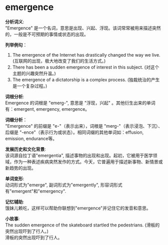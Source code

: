 # emergence

**分析词义**:  
"Emergence" 是一个名词，意思是出现、兴起、浮现。该词常常被用来描述突然的，一般是不可预期的事情或状态的出现。

  

**列举例句**：

  

1.  The emergence of the Internet has drastically changed the way we live. (互联网的出现，极大地改变了我们的生活方式。)
2.  There has been a sudden emergence of interest in this subject. (对这个主题的兴趣突然升温。)
3.  The emergence of a dictatorship is a complex process. (独裁统治的产生是一个复杂过程。)

  

**词根分析**:  
Emergence 的词根是 "emerg-", 意思是 "浮现，兴起" 。其他衍生出来的单词有：emergent, emergency, emergence。

  

**词缀分析**：  
"Emergence" 的前缀是 "e-"（表示出来），词根是 "merg-"（表示浸泡、下沉）、后缀是 "-ence"（表示行为或状态）。相同词缀的其他单词如：effusion, emission, endurance等。

  

**发展历史和文化背景**:  
该词源自拉丁语"emergentia", 描述事物的出现和出现。起初，它被用于医学领域，作为一种表述疾病突然发作的方式。今天，它普遍用于描述新事物、新情景或新趋势的出现。

  

**单词变形**:  
动词形式为"emerge", 副词形式为"emergently", 形容词形式有"emergent"和"emergency".

  

**记忆辅助**:  
饿妹儿赖吃，这样可以帮助你联想到"emergence"并记住它的发音和意思。

  

**小故事**:  
The sudden emergence of the skateboard startled the pedestrians. (滑板的突然出现吓到了行人。)  
滑板的突然出现吓到了行人。
